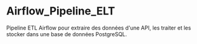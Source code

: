 # Airflow_Pipeline_ELT
Pipeline ETL Airflow pour extraire des données d'une API, les traiter et les stocker dans une base de données PostgreSQL.
